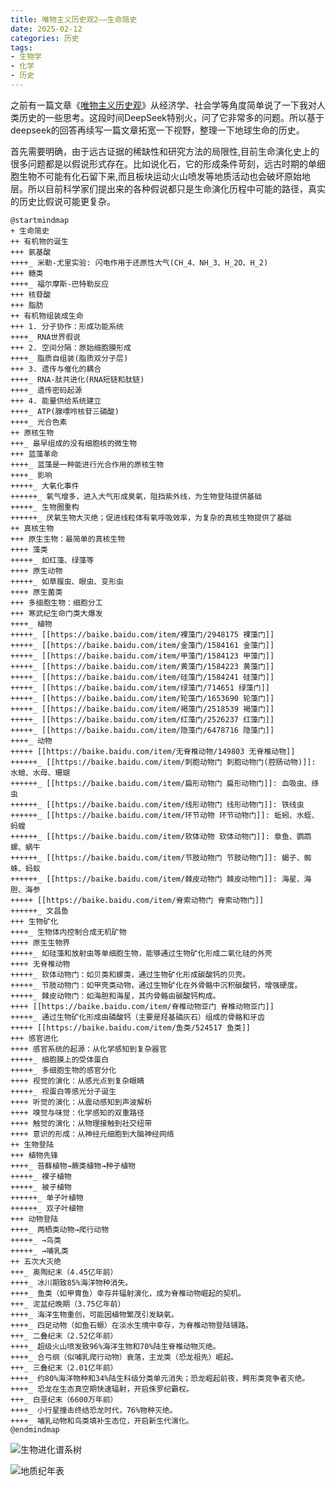 ```yaml
---
title: 唯物主义历史观2——生命简史
date: 2025-02-12
categories: 历史
tags: 
- 生物学
- 化学
- 历史
---
```


之前有一篇文章《[唯物主义历史观](/2023/08/economic/economic_and_history/)》从经济学、社会学等角度简单说了一下我对人类历史的一些思考。这段时间DeepSeek特别火，问了它非常多的问题。所以基于deepseek的回答再续写一篇文章拓宽一下视野，整理一下地球生命的历史。

首先需要明确，由于远古证据的稀缺性和研究方法的局限性,目前生命演化史上的很多问题都是以假说形式存在。比如说化石，它的形成条件苛刻，远古时期的单细胞生物不可能有化石留下来,而且板块运动火山喷发等地质活动也会破坏原始地层。所以目前科学家们提出来的各种假说都只是生命演化历程中可能的路径，真实的历史比假说可能更复杂。

```plantuml
@startmindmap
+ 生命简史
++ 有机物的诞生
+++ 氨基酸
++++_ 米勒-尤里实验: 闪电作用于还原性大气(CH_4、NH_3、H_2O、H_2)
+++ 糖类
++++_ 福尔摩斯-巴特勒反应
+++ 核苷酸
+++ 脂肪
++ 有机物组装成生命
+++ 1. 分子协作：形成功能系统
++++_ RNA世界假说
+++ 2. 空间分隔：原始细胞膜形成
++++_ 脂质自组装(脂质双分子层)
+++ 3. 遗传与催化的耦合
++++_ RNA-肽共进化(RNA短链和肽链)
++++_ 遗传密码起源
+++ 4. 能量供给系统建立
++++_ ATP(腺嘌呤核苷三磷酸)
++++_ 光合色素
++ 原核生物
+++_ 最早组成的没有细胞核的微生物
+++ 蓝藻革命
++++_ 蓝藻是一种能进行光合作用的原核生物
++++_ 影响
+++++_ 大氧化事件
++++++_ 氧气增多，进入大气形成臭氧，阻挡紫外线，为生物登陆提供基础
+++++_ 生物圈重构
++++++_ 厌氧生物大灭绝；促进线粒体有氧呼吸效率，为复杂的真核生物提供了基础
++ 真核生物
+++ 原生生物：最简单的真核生物
++++ 藻类
+++++_ 如红藻、绿藻等
++++ 原生动物
+++++_ 如草履虫、眼虫、变形虫
++++ 原生菌类
+++ 多细胞生物：细胞分工
+++ 寒武纪生命门类大爆发
++++_ 植物
+++++_ [[https://baike.baidu.com/item/裸藻门/2948175 裸藻门]]
+++++_ [[https://baike.baidu.com/item/金藻门/1584161 金藻门]]
+++++_ [[https://baike.baidu.com/item/甲藻门/1584123 甲藻门]]
+++++_ [[https://baike.baidu.com/item/黄藻门/1584223 黄藻门]]
+++++_ [[https://baike.baidu.com/item/硅藻门/1584241 硅藻门]]
+++++_ [[https://baike.baidu.com/item/绿藻门/714651 绿藻门]]
+++++_ [[https://baike.baidu.com/item/轮藻门/1653690 轮藻门]]
+++++_ [[https://baike.baidu.com/item/褐藻门/2518539 褐藻门]]
+++++_ [[https://baike.baidu.com/item/红藻门/2526237 红藻门]]
+++++_ [[https://baike.baidu.com/item/隐藻门/6478716 隐藻门]]
++++_ 动物
+++++ [[https://baike.baidu.com/item/无脊椎动物/149803 无脊椎动物]]
++++++_ [[https://baike.baidu.com/item/刺胞动物门 刺胞动物门(腔肠动物)]]: 水螅、水母、珊瑚
++++++_ [[https://baike.baidu.com/item/扁形动物门 扁形动物门]]: 血吸虫、绦虫
++++++_ [[https://baike.baidu.com/item/线形动物门 线形动物门]]: 铁线虫
++++++_ [[https://baike.baidu.com/item/环节动物 环节动物门]]: 蚯蚓、水蛭、蚂蝗
++++++_ [[https://baike.baidu.com/item/软体动物 软体动物门]]: 章鱼、鹦鹉螺、蜗牛
++++++_ [[https://baike.baidu.com/item/节肢动物门 节肢动物门]]: 蝎子、蜘蛛、蚂蚁
++++++_ [[https://baike.baidu.com/item/棘皮动物门 棘皮动物门]]: 海星、海胆、海参
+++++ [[https://baike.baidu.com/item/脊索动物门 脊索动物门]]
++++++_ 文昌鱼
+++ 生物矿化
++++_ 生物体内控制合成无机矿物
++++ 原生生物界
+++++_ 如硅藻和放射虫等单细胞生物，能够通过生物矿化形成二氧化硅的外壳
++++ 无脊椎动物
+++++_ 软体动物门：如贝类和螺类，通过生物矿化形成碳酸钙的贝壳。
+++++_ 节肢动物门：如甲壳类动物，通过生物矿化在外骨骼中沉积碳酸钙，增强硬度。
+++++_ 棘皮动物门：如海胆和海星，其内骨骼由碳酸钙构成。
++++ [[https://baike.baidu.com/item/脊椎动物亚门 脊椎动物亚门]]
+++++_ 通过生物矿化形成由磷酸钙（主要是羟基磷灰石）组成的骨骼和牙齿
+++++ [[https://baike.baidu.com/item/鱼类/524517 鱼类]]
+++ 感官进化
++++ 感官系统的起源：从化学感知到复杂器官
+++++_ 细胞膜上的受体蛋白
+++++_ 多细胞生物的感官分化
++++ 视觉的演化：从感光点到复杂眼睛
+++++_ 视蛋白等感光分子诞生
++++ 听觉的演化：从震动感知到声波解析
++++ 嗅觉与味觉：化学感知的双重路径
++++ 触觉的演化：从物理接触到社交纽带
++++ 意识的形成：从神经元细胞到大脑神经网络
++ 生物登陆
+++ 植物先锋
++++_ 苔藓植物→蕨类植物→种子植物
+++++_ 裸子植物
+++++_ 被子植物
++++++_ 单子叶植物
++++++_ 双子叶植物
+++ 动物登陆
++++_ 两栖类动物→爬行动物
+++++_ →鸟类
+++++_ →哺乳类
++ 五次大灭绝
+++_ 奥陶纪末（4.45亿年前）
++++_ 冰川期致85%海洋物种消失。
++++_ 鱼类（如甲胄鱼）幸存并辐射演化，成为脊椎动物崛起的契机。
+++_ 泥盆纪晚期（3.75亿年前）
++++_ 海洋生物重创，可能因植物繁茂引发缺氧。
++++_ 四足动物（如鱼石螈）在淡水生境中幸存，为脊椎动物登陆铺路。
+++_ 二叠纪末（2.52亿年前）
++++_ 超级火山喷发致96%海洋生物和70%陆生脊椎动物灭绝。
++++_ 合弓纲（似哺乳爬行动物）衰落，主龙类（恐龙祖先）崛起。
+++_ 三叠纪末（2.01亿年前）
++++_ 约80%海洋物种和34%陆生科级分类单元消失；恐龙崛起前夜，鳄形类竞争者灭绝。
++++_ 恐龙在生态真空期快速辐射，开启侏罗纪霸权。
+++_ 白垩纪末（6600万年前）
++++_ 小行星撞击终结恐龙时代，76%物种灭绝。
++++_ 哺乳动物和鸟类填补生态位，开启新生代演化。
@endmindmap
```

![生物进化谱系树](https://oss.zhiwugushi.com/Z/Z1wBBXNxiGKU0=VNQPrHIGnyL3c-GsOUcPSirfIJUQYLs_Iv5OfXteEcXTH-e_uRsghQ==.jpg)

![地质纪年表](https://appwk.baidu.com/naapi/doc/view?ih=2306&o=png_6_1_0_54_60_670_996_780_1119&iw=1552&ix=0&iy=694&aimw=1552&rn=1&doc_id=c1d4e66da98271fe910ef9e1&pn=1&sign=5bfb2ccdbfe4d77e10245ac952aa642e&type=1)

